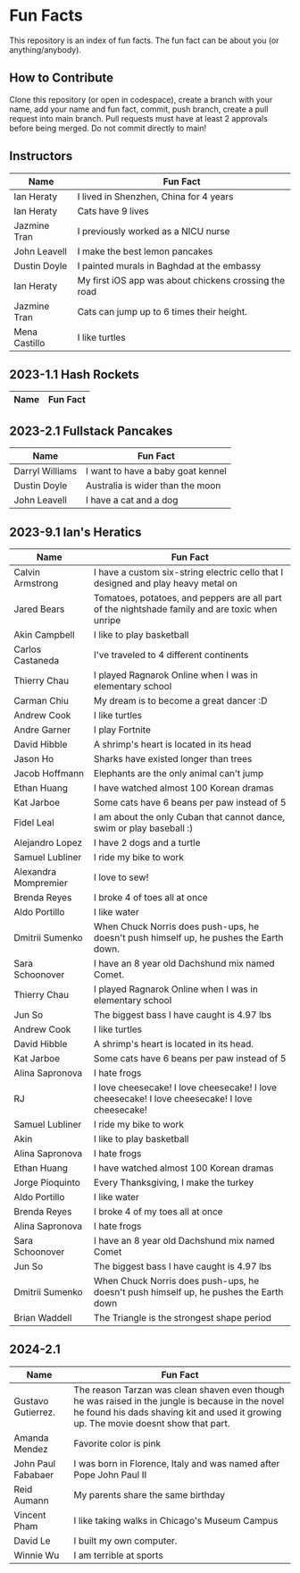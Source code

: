 # Fun Facts
This repository is an index of fun facts. The fun fact can be about you (or anything/anybody).

## How to Contribute
Clone this repository (or open in codespace), create a branch with your name, add your name and fun fact, commit, push branch, create a pull request into main branch. Pull requests must have at least 2 approvals before being merged. Do not commit directly to main!

## Instructors


| Name                 | Fun Fact |
| -------------------- | --- |
| Ian Heraty           | I lived in Shenzhen, China for 4 years |
| Ian Heraty           | Cats have 9 lives |
| Jazmine Tran         | I previously worked as a NICU nurse |
| John Leavell         | I make the best lemon pancakes |
| Dustin Doyle         | I painted murals in Baghdad at the embassy |
| Ian Heraty           | My first iOS app was about chickens crossing the road |
| Jazmine Tran         | Cats can jump up to 6 times their height. |
| Mena Castillo        | I like turtles |



## 2023-1.1 Hash Rockets

| Name                 | Fun Fact |
| -------------------- | --- |

## 2023-2.1 Fullstack Pancakes

| Name                 | Fun Fact |
| -------------------- | --- |
| Darryl Williams      | I want to have a baby goat kennel |
| Dustin Doyle         | Australia is wider than the moon |
| John Leavell         | I have a cat and a dog |


## 2023-9.1 Ian's Heratics

| Name                 | Fun Fact |
| -------------------- | --- |
| Calvin Armstrong     | I have a custom six-string electric cello that I designed and play heavy metal on |
| Jared Bears          | Tomatoes, potatoes, and peppers are all part of the nightshade family and are toxic when unripe |
| Akin Campbell        | I like to play basketball |
| Carlos Castaneda     | I've traveled to 4 different continents |
| Thierry Chau         | I played Ragnarok Online when I was in elementary school |
| Carman Chiu          | My dream is to become a great dancer :D |
| Andrew Cook          | I like turtles |
| Andre Garner         | I play Fortnite |
| David Hibble         | A shrimp's heart is located in its head |
| Jason Ho             | Sharks have existed longer than trees |
| Jacob Hoffmann       | Elephants are the only animal can't jump |
| Ethan Huang          | I have watched almost 100 Korean dramas |
| Kat Jarboe           | Some cats have 6 beans per paw instead of 5 |
| Fidel Leal           | I am about the only Cuban that cannot dance, swim or play baseball :) |
| Alejandro Lopez      | I have 2 dogs and a turtle |
| Samuel Lubliner      | I ride my bike to work |
| Alexandra Mompremier | I love to sew! |
| Brenda Reyes         | I broke 4 of toes all at once |
| Aldo Portillo        | I like water |
| Dmitrii Sumenko      | When Chuck Norris does push-ups, he doesn't push himself up, he pushes the Earth down.
| Sara Schoonover      | I have an 8 year old Dachshund mix named Comet. |
| Thierry Chau         | I played Ragnarok Online when I was in elementary school |
| Jun So               | The biggest bass I have caught is 4.97 lbs |
| Andrew Cook          | I like turtles|
| David Hibble         | A shrimp's heart is located in its head.|
| Kat Jarboe           | Some cats have 6 beans per paw instead of 5 |
| Alina Sapronova      | I hate frogs |
| RJ                   | I love cheesecake! I love cheesecake! I love cheesecake! I love cheesecake! I love cheesecake!|
| Samuel Lubliner      | I ride my bike to work |
| Akin                 | I like to play basketball |
| Alina Sapronova      | I hate frogs |
| Ethan Huang          | I have watched almost 100 Korean dramas |
| Jorge Pioquinto      | Every Thanksgiving, I make the turkey |
| Aldo Portillo        | I like water |
| Brenda Reyes         | I broke 4 of my toes all at once |
| Alina Sapronova      | I hate frogs |
| Sara Schoonover      | I have an 8 year old Dachshund mix named Comet |
| Jun So               | The biggest bass I have caught is 4.97 lbs |
| Dmitrii Sumenko      | When Chuck Norris does push-ups, he doesn't push himself up, he pushes the Earth down |
| Brian Waddell        | The Triangle is the strongest shape period | 

## 2024-2.1

| Name                 | Fun Fact |
| -------------------- | --- |
| Gustavo Gutierrez.   | The reason Tarzan was clean shaven even though he was raised in the jungle is because in the novel he found his dads shaving kit and used it growing up. The movie doesnt show that part. |
| Amanda Mendez  | Favorite color is pink |
| John Paul Fababaer | I was born in Florence, Italy and was named after Pope John Paul II |
| Reid Aumann | My parents share the same birthday |
| Vincent Pham         | I like taking walks in Chicago's Museum Campus |
| David Le             | I built my own computer.|
| Winnie Wu            | I am terrible at sports |
